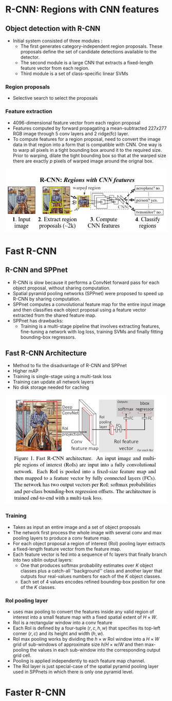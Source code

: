 # R-CNN: Regions with CNN features

## Object detection with R-CNN
- Initial system consisted of three modules :
    - The first generates category-independent region proposals.
    These proposals define the set of candidate detections available
    to the detector.
    - The second module is a large CNN that extracts a fixed-length
    feature vector from each region.
    - Third module is a set of class-specific linear SVMs

### Region proposals
- Selective search to select the proposals

### Feature extraction
- 4096-dimensional feature vector from each region proposal
- Features computed by forward propagating a mean-subtracted
$227 x 277$ RGB image through 5 conv layers and 2 ridge(fc) layer.
- To compute features for a region proposal, need to convert the
image data in that region into a form that is compatible with CNN.
One way is to warp all pixels in a tight bounding box around it to
the required size. Prior to warping, dilate the tight bounding box
so that at the warped size there are exactly $p$ pixels of warped
image around the orignal box.

![RCNN Network](images/RCNN_arch.png)

# Fast R-CNN

## R-CNN and SPPnet
- R-CNN is slow because it performs a ConvNet forward pass for
each object proposal, without sharing computation.
- Spatial pyramid pooling networks (SPPnet) were proposed to
speed up R-CNN by sharing computation.
- SPPnet computes a convolutional feature map for the entire
input image and then classifies each object proposal using a
feature vector extracted from the shared feature map.
- SPPnet has drawbacks:
    - Training is a multi-stage pipeline that involves extracting
    features, fine-tuning a network with log loss, training SVMs
    and finally fitting bounding-box regressors.

## Fast R-CNN Architecture
- Method to fix the disadvantage of R-CNN and SPPnet
- Higher mAP
- Training is single-stage using a multi-task loss
- Training can update all network layers
- No disk storage needed for caching

![Fast RCNN Network](images/Fast_RCNN_arch.png)

### Training
- Takes as input an entire image and a set of object proposals
- The network first process the whole image with several conv and
max pooling layers to produce a conv feature map.
- For each object proposal a region of interest (RoI) pooling layer
extracts a fixed-length feature vector from the feature map.
- Each feature vector is fed into a sequence of fc layers that finally
branch into two siblin output layers:
    - One that produces softmax probability estimates over $K$ object
    classes plus a catch-all ''background'' class and another layer
    that outputs four real-values numbers for each of the $K$ object
    classes.
    - Each set of 4 values encodes refined bounding-box position for
    one of the $K$ classes.

### RoI pooling layer
- uses max pooling to convert the features inside any valid region of
interest into a small feature map with a fixed spatial extent of $H \times W$.
- RoI is a rectangular window into a conv feature
- Each RoI is defined by a four-tuple $(r,c,h,w)$ that specifies its
top-left corner $(r,c)$ and its height and width $(h,w)$.
- RoI max pooling works by dividing the $h \times w$ RoI window into a
$H \times W$ grid of sub-windows of approximate size $h/H  \times w/W$
and then max-pooling the values in each sub-window into the corresponding
output grid cell.
- Pooling is applied independently to each feature map channel.
- The RoI layer is just special-case of the spatial pyramid pooling layer
used in SPPnets in which there is only one pyramid level.


# Faster R-CNN


